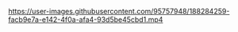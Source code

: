 https://user-images.githubusercontent.com/95757948/188284259-facb9e7a-e142-4f0a-afa4-93d5be45cbd1.mp4
